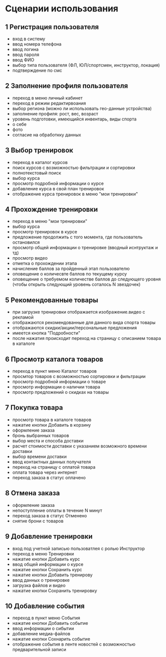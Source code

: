 # Сценарии использования

## 1 Регистрация пользователя
* вход в систему
* ввод номера телефона
* ввод логина
* ввод пароля
* ввод ФИО
* выбор типа пользователя (ФЛ, ЮЛ/спортсмен, инструктор, локация)
* подтверждение по смс


## 2 Заполнение профиля пользователя
* переход в меню личный кабинет
* переход в режим редактирвоания
* выбор региона (можно ли использовать гео-данные устройства)
* заполнение профиля: рост, вес, возраст
* уровень подготовки, имеющийся инвентарь, виды спорта
* о себе
* фото 
* согласие на обработкку данных


## 3 Выбор тренировок
* переход в каталог курсов
* поиск курсов с возможностью фильтрации  и сортировки
* полнотекстовый поиск 
* выбор курса
* просмотр подробной информации о курсе
* добавление курса в свой план тренировок
* отображение курса тренировок в меню "мои тренировки"


## 4 Прохождение тренировки
* переход в меню "мои тренировки"
* выбор курса
* просмотр тренировок в курсе
* предложение продолжить с того момента, где пользователь остановился
* просмотр общей информации о тренировке (вводный иснтруктаж и тд)
* просмотр видео
* отметка о прохождении этапа
* начисление баллов за пройденный этап пользователю
* оповещение о количесвте баллов по текущему курсу
* оповещение о требуемом количестве баллов до следующего уровня (чтобы открыть следующий уровень соталось N звездочек)


## 5 Рекомендованные товары
* при загрузке тренировки отображается изображение.видео с рекламой 
* отображаются рекомендованные для данного вида спорта товары
* отображаются скидки/акции/персональные предложения
* имеется кнопка "Подробности"
* после нажатия происходит переход на страницу с описанием товара в каталоге


## 6 Просмотр каталога товаров
* переход в пункт меню Каталог товаров
* просмтор товаров с возможностью сортировки и фильтрации
* просмотр подробной информации о товаре
* просмотр информации о наличии товара 
* просмотр предложений о скидках на товары


## 7 Покупка товара
* просмотр товара в каталоге товаров
* нажатие кнопки Добавить в корзину 
* оформление заказа
* бронь выбранных товаров
* выбор места и способа доставки
* расчет стоимости доставки с указанием возможного времени доставки
* выбор времени доставки
* ввод контактных данных получателя
* переход на страницу с оплатой товара
* оплата товара через интернет
* переход заказа в статус оплачено


## 8 Отмена заказа
* оформление заказа
* непоступление оплаты в течение N минут
* переход заказа в статус Отменено
* снятие брони с товаров


## 9 Добавление тренировки
* вход под учетной записью пользоватлея с ролью Инструктор
* переход в меню Тренировки
* нажатие кнопки Добавить курс
* ввод общей информации о курсе
* нажатие кнопки Сохранить курс
* нажатие кнопки Добавить тренирову
* ввод данных о тренировке
* загрузка файлов и видео
* нажатие кнопки Сохранить тренировку


## 10 Добавление события 
* переход в пункт меню События
* нажатие кнопки Добавить событие 
* ввод информации о сибытии 
* добавление медиа-файлов
* нажатие кнопки Сохнарить событие 
* отображение события в ленте новостей с возможностью предварительной записи 
